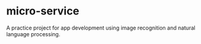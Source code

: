 # micro-service
A practice project for app development using image recognition and natural language processing.
